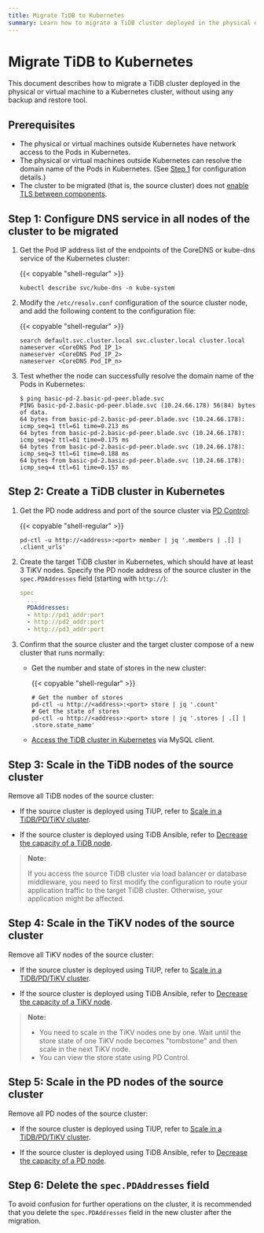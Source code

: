 ```yaml
---
title: Migrate TiDB to Kubernetes
summary: Learn how to migrate a TiDB cluster deployed in the physical or virtual machine to a Kubernetes cluster.
---
```


# Migrate TiDB to Kubernetes

This document describes how to migrate a TiDB cluster deployed in the physical or virtual machine to a Kubernetes cluster, without using any backup and restore tool.

## Prerequisites

- The physical or virtual machines outside Kubernetes have network access to the Pods in Kubernetes.
- The physical or virtual machines outside Kubernetes can resolve the domain name of the Pods in Kubernetes. (See [Step 1](#step-1-configure-dns-service-in-all-nodes-of-the-cluster-to-be-migrated) for configuration details.)
- The cluster to be migrated (that is, the source cluster) does not [enable TLS between components](enable-tls-between-components.md).

## Step 1: Configure DNS service in all nodes of the cluster to be migrated

1. Get the Pod IP address list of the endpoints of the CoreDNS or kube-dns service of the Kubernetes cluster:

    {{< copyable "shell-regular" >}}

    ```shell
    kubectl describe svc/kube-dns -n kube-system
    ```

2. Modify the `/etc/resolv.conf` configuration of the source cluster node, and add the following content to the configuration file:

    {{< copyable "shell-regular" >}}

    ```shell
    search default.svc.cluster.local svc.cluster.local cluster.local  
    nameserver <CoreDNS Pod_IP_1>
    nameserver <CoreDNS Pod_IP_2>
    nameserver <CoreDNS Pod_IP_n>
    ```

3. Test whether the node can successfully resolve the domain name of the Pods in Kubernetes:

    ```shell
    $ ping basic-pd-2.basic-pd-peer.blade.svc
    PING basic-pd-2.basic-pd-peer.blade.svc (10.24.66.178) 56(84) bytes of data.
    64 bytes from basic-pd-2.basic-pd-peer.blade.svc (10.24.66.178): icmp_seq=1 ttl=61 time=0.213 ms
    64 bytes from basic-pd-2.basic-pd-peer.blade.svc (10.24.66.178): icmp_seq=2 ttl=61 time=0.175 ms
    64 bytes from basic-pd-2.basic-pd-peer.blade.svc (10.24.66.178): icmp_seq=3 ttl=61 time=0.188 ms
    64 bytes from basic-pd-2.basic-pd-peer.blade.svc (10.24.66.178): icmp_seq=4 ttl=61 time=0.157 ms
    ```

## Step 2: Create a TiDB cluster in Kubernetes

1. Get the PD node address and port of the source cluster via [PD Control](https://docs.pingcap.com/tidb/stable/pd-control):

    {{< copyable "shell-regular" >}}

    ```shell
    pd-ctl -u http://<address>:<port> member | jq '.members | .[] | .client_urls'
    ```

2. Create the target TiDB cluster in Kubernetes, which should have at least 3 TiKV nodes. Specify the PD node address of the source cluster in the `spec.PDAddresses` field (starting with `http://`):

    ```yaml
    spec
      ...
      PDAddresses:
      - http://pd1_addr:port
      - http://pd2_addr:port
      - http://pd3_addr:port
    ```

3. Confirm that the source cluster and the target cluster compose of a new cluster that runs normally:

    - Get the number and state of stores in the new cluster:

        {{< copyable "shell-regular" >}}
        
        ```shell
        # Get the number of stores
        pd-ctl -u http://<address>:<port> store | jq '.count'
        # Get the state of stores
        pd-ctl -u http://<address>:<port> store | jq '.stores | .[] | .store.state_name'   
        ```
    
    - [Access the TiDB cluster in Kubernetes](access-tidb.md) via MySQL client.

## Step 3: Scale in the TiDB nodes of the source cluster

Remove all TiDB nodes of the source cluster:

- If the source cluster is deployed using TiUP, refer to [Scale in a TiDB/PD/TiKV cluster](https://docs.pingcap.com/tidb/stable/scale-tidb-using-tiup#scale-in-a-tidbpdtikv-cluster).

- If the source cluster is deployed using TiDB Ansible, refer to [Decrease the capacity of a TiDB node](https://docs.pingcap.com/tidb/stable/scale-tidb-using-ansible#decrease-the-capacity-of-a-tidb-node).

> **Note:**
>
> If you access the source TiDB cluster via load balancer or database middleware, you need to first modify the configuration to route your application traffic to the target TiDB cluster. Otherwise, your application might be affected.

## Step 4: Scale in the TiKV nodes of the source cluster

Remove all TiKV nodes of the source cluster:

- If the source cluster is deployed using TiUP, refer to [Scale in a TiDB/PD/TiKV cluster](https://docs.pingcap.com/tidb/stable/scale-tidb-using-tiup#scale-in-a-tidbpdtikv-cluster).

- If the source cluster is deployed using TiDB Ansible, refer to [Decrease the capacity of a TiKV node](https://docs.pingcap.com/tidb/stable/scale-tidb-using-ansible#decrease-the-capacity-of-a-tikv-node).

> **Note:**
>
> * You need to scale in the TiKV nodes one by one. Wait until the store state of one TiKV node becomes "tombstone" and then scale in the next TiKV node.
> * You can view the store state using PD Control.

## Step 5: Scale in the PD nodes of the source cluster

Remove all PD nodes of the source cluster:

- If the source cluster is deployed using TiUP, refer to [Scale in a TiDB/PD/TiKV cluster](https://docs.pingcap.com/tidb/stable/scale-tidb-using-tiup#scale-in-a-tidbpdtikv-cluster).

- If the source cluster is deployed using TiDB Ansible, refer to [Decrease the capacity of a PD node](https://docs.pingcap.com/tidb/stable/scale-tidb-using-ansible#decrease-the-capacity-of-a-pd-node).

## Step 6: Delete the `spec.PDAddresses` field

To avoid confusion for further operations on the cluster, it is recommended that you delete the `spec.PDAddresses` field in the new cluster after the migration.
